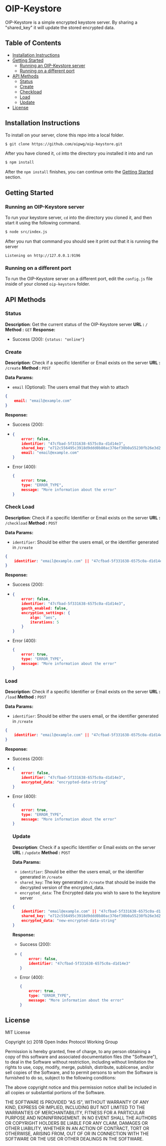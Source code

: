 # OIP-Keystore

OIP-Keystore is a simple encrypted keystore server. By sharing a "shared_key" it will update the stored encrypted data.

## Table of Contents

- [Installation Instructions]()
- [Getting Started]()
  - [Running an OIP-Keystore server]()
  - [Running on a different port]()
- [API Methods]()
  - [Status]()
  - [Create]()
  - [Checkload]()
  - [Load]()
  - [Update]()
- [License]()

## Installation Instructions

To install on your server, clone this repo into a local folder.

```bash
$ git clone https://github.com/oipwg/oip-keystore.git
```

After you have cloned it, `cd` into the directory you installed it into and run

```bash
$ npm install
```

After the `npm install` finishes, you can continue onto the [Getting Started]() section.

## Getting Started

### Running an OIP-Keystore server

To run your keystore server, `cd` into the directory you cloned it, and then start it using the following command.

```bash
$ node src/index.js
```

After you run that command you should see it print out that it is running the server

```
Listening on http://127.0.0.1:9196
```

### Running on a different port

To run the OIP-Keystore server on a different port, edit the `config.js` file inside of your cloned `oip-keystore` folder.

## API Methods

### Status

**Description**: Get the current status of the OIP-Keystore server
**URL :** `/`
**Method :** `GET`
**Response:**

 - Success (200):  `{status: "online"}`

### Create

**Description**: Check if a specific Identifier or Email exists on the server
**URL :** `/create`
**Method :** `POST`

**Data Params:** 

- `email` (Optional): The users email that they wish to attach 

```json
{ 
    email: "email@example.com"
}
```

**Response:**

- Success (200):  

- ```json
  {
      error: false,
      identifier: "47cfbad-5f331638-6575c0a-d1d14e3",
      shared_key: "e712c556495c3918d9ddd0b80ac376ef30b0a55230fb26e3d24d8ef73d2604f712baeb8b4bb2f6e3dd14821c47cd3076",
      email: "email@example.com"
  }
  ```

- Error (400):

  ```json
  {
      error: true,
      type: "ERROR_TYPE",
      message: "More information about the error"
  }
  ```

### Check Load

**Description**: Check if a specific Identifier or Email exists on the server
**URL :** `/checkload`
**Method :** `POST`

**Data Params:** 

- `identifier`: Should be either the users email, or the identifier generated in `/create`

```json
{ 
    identifier: "email@example.com" || "47cfbad-5f331638-6575c0a-d1d14e3"
}
```

**Response:**

- Success (200):  

- ```json
  {
      error: false,
      identifier: "47cfbad-5f331638-6575c0a-d1d14e3",
      gauth_enabled: false,
      encryption_settings: {
          algo: "aes",
          iterations: 5
      }
  }
  ```

- Error (400):

  ```json
  {
      error: true,
      type: "ERROR_TYPE",
      message: "More information about the error"
  }
  ```

### Load

**Description**: Check if a specific Identifier or Email exists on the server
**URL :** `/load`
**Method :** `POST`

**Data Params:** 

- `identifier`: Should be either the users email, or the identifier generated in `/create`

```json
{ 
    identifier: "email@example.com" || "47cfbad-5f331638-6575c0a-d1d14e3"
}
```

**Response:**

- Success (200):  

- ```json
  {
      error: false,
      identifier: "47cfbad-5f331638-6575c0a-d1d14e3",
      encrypted_data: "encrypted-data-string"
  }
  ```

- Error (400):

  ```json
  {
      error: true,
      type: "ERROR_TYPE",
      message: "More information about the error"
  }
  ```

  ### Update

  **Description**: Check if a specific Identifier or Email exists on the server
  **URL :** `/update`
  **Method :** `POST`

  **Data Params:** 

  - `identifier`: Should be either the users email, or the identifier generated in `/create`
  - `shared_key`: The key generated in `/create` that should be inside the decrypted version of the encrypted_data.
  - `encrypted_data`: The Encrypted data you wish to save to the keystore server

  ```json
  { 
      identifier: "email@example.com" || "47cfbad-5f331638-6575c0a-d1d14e3",
      shared_key: "e712c556495c3918d9ddd0b80ac376ef30b0a55230fb26e3d24d8ef73d2604f712baeb8b4bb2f6e3dd14821c47cd3076",
      encrypted_data: "new-encrypted-data-string"
  }
  ```

  **Response:**

  - Success (200):  

  - ```json
    {
        error: false,
        identifier: "47cfbad-5f331638-6575c0a-d1d14e3"
    }
    ```

  - Error (400):

    ```json
    {
        error: true,
        type: "ERROR_TYPE",
        message: "More information about the error"
    }
    ```

## License
MIT License

Copyright (c) 2018 Open Index Protocol Working Group

Permission is hereby granted, free of charge, to any person obtaining a copy
of this software and associated documentation files (the "Software"), to deal
in the Software without restriction, including without limitation the rights
to use, copy, modify, merge, publish, distribute, sublicense, and/or sell
copies of the Software, and to permit persons to whom the Software is
furnished to do so, subject to the following conditions:

The above copyright notice and this permission notice shall be included in all
copies or substantial portions of the Software.

THE SOFTWARE IS PROVIDED "AS IS", WITHOUT WARRANTY OF ANY KIND, EXPRESS OR
IMPLIED, INCLUDING BUT NOT LIMITED TO THE WARRANTIES OF MERCHANTABILITY,
FITNESS FOR A PARTICULAR PURPOSE AND NONINFRINGEMENT. IN NO EVENT SHALL THE
AUTHORS OR COPYRIGHT HOLDERS BE LIABLE FOR ANY CLAIM, DAMAGES OR OTHER
LIABILITY, WHETHER IN AN ACTION OF CONTRACT, TORT OR OTHERWISE, ARISING FROM,
OUT OF OR IN CONNECTION WITH THE SOFTWARE OR THE USE OR OTHER DEALINGS IN THE
SOFTWARE.